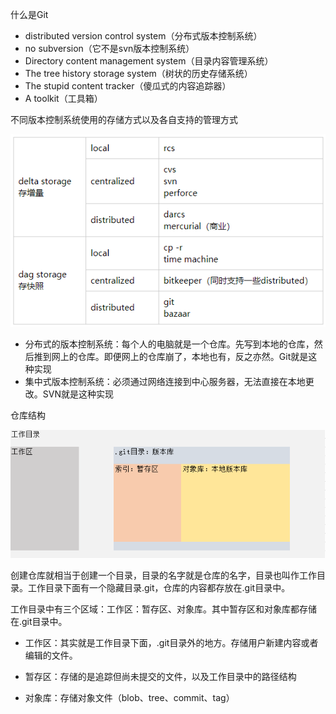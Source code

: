 什么是Git

- distributed version control system（分布式版本控制系统）
- no subversion（它不是svn版本控制系统）
- Directory content management system（目录内容管理系统）
- The tree history storage system（树状的历史存储系统）
- The stupid content tracker（傻瓜式的内容追踪器）
- A toolkit（工具箱）



不同版本控制系统使用的存储方式以及各自支持的管理方式

![image-20200416193228176](assets/image-20200416193228176.png)

- 分布式的版本控制系统：每个人的电脑就是一个仓库。先写到本地的仓库，然后推到网上的仓库。即便网上的仓库崩了，本地也有，反之亦然。Git就是这种实现
- 集中式版本控制系统：必须通过网络连接到中心服务器，无法直接在本地更改。SVN就是这种实现



仓库结构

![image-20200416193500668](assets/image-20200416193500668.png)

创建仓库就相当于创建一个目录，目录的名字就是仓库的名字，目录也叫作工作目录。工作目录下面有一个隐藏目录.git，仓库的内容都存放在.git目录中。

工作目录中有三个区域：工作区：暂存区、对象库。其中暂存区和对象库都存储在.git目录中。

- 工作区：其实就是工作目录下面，.git目录外的地方。存储用户新建内容或者编辑的文件。

- 暂存区：存储的是追踪但尚未提交的文件，以及工作目录中的路径结构

- 对象库：存储对象文件（blob、tree、commit、tag）



